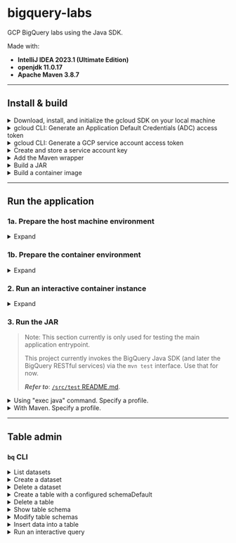 # bigquery-labs

GCP BigQuery labs using the Java SDK.

Made with:
- **IntelliJ IDEA 2023.1 (Ultimate Edition)**
- **openjdk 11.0.17**
- **Apache Maven 3.8.7**


---


## Install & build

<details>
<summary>Download, install, and initialize the gcloud SDK on your local machine</summary>

Refer to the <a href="https://cloud.google.com/sdk/docs/install#other_installation_options">`gcloud` CLI documentation</a> to complete this step.

Install the `gcloud` SDK to the user's home directory (e.g., `/Users/USERNAME/google-cloud-sdk`). 

When it's finished installing, add the `gcloud` executable to your system's `$PATH` and run the command:

```shell
gcloud init
```

</details>


<details>
<summary>gcloud CLI: Generate an Application Default Credentials (ADC) access token</summary>

If you're running the application locally, you can use the following command to generate an access token:

```shell
export GCP_ADC_ACCESS_TOKEN="$(gcloud auth application-default print-access-token)"
```

</details>


<details>
<summary>gcloud CLI: Generate a GCP service account access token</summary>

Run this command to generate an access token for a specific GCP service account:

```shell
export GCP_SA_ACCESS_TOKEN=$(gcloud auth print-access-token --impersonate-service-account='SA_EMAIL_ADDRESS')
```

**Replace the following**:
- `SA_EMAIL_ADDRESS`: the email address of the service account to impersonate.

Example:

```shell
export GCP_SA_ACCESS_TOKEN=$(gcloud auth print-access-token --impersonate-service-account='9644524330-compute@developer.gserviceaccount.com')
```

</details>


<details>
<summary>Create and store a service account key</summary>

This section refers to usage of a GCP service account key (.json) file stored on your local file system.

To map a local `gcloud` installation to a volume on a container instance running the application, include the `-v` parameter in the `docker run` command used to start a container instance, as described below. 

### macOS

Assuming the user's service account key file is stored in the same directory as their local `gcloud` installation:

`/Users/USERNAME/.config/gcloud`

```shell
export LOCAL_GCLOUD_AUTH_DIRECTORY=$HOME/.config/gcloud
```

and the target volume on the container instance is: 

`/root/.config/gcloud`

```shell
export CONTAINER_GCLOUD_AUTH_DIRECTORY=/root/.config/gcloud
```

the command to run the container instance would be:

```shell
docker run --rm -it \
      -e GCP_SA_KEY_PATH=$GCP_SA_KEY_PATH \
      -e GCP_ADC_ACCESS_TOKEN=$GCP_ADC_ACCESS_TOKEN \
      -e GCP_SA_ACCESS_TOKEN=$GCP_SA_ACCESS_TOKEN \
      -e GCP_DEFAULT_USER_PROJECT_ID=$GCP_DEFAULT_USER_PROJECT_ID \
      -e GCP_DEFAULT_USER_DATASET=$GCP_DEFAULT_USER_DATASET \
      -e GCP_DEFAULT_USER_TABLE=$GCP_DEFAULT_USER_TABLE \
      -e GCP_SA_PROJECT_ID=$GCP_SA_PROJECT_ID \
      -e GCP_SA_DATASET=$GCP_SA_DATASET \
      -e GCP_SA_TABLE=$GCP_SA_TABLE \
      -v ${LOCAL_GCLOUD_AUTH_DIRECTORY}:${CONTAINER_GCLOUD_AUTH_DIRECTORY} \
      -v ${LOCAL_MAVEN_REPOSITORY}:${CONTAINER_MAVEN_REPOSITORY} \
      bigquery-labs
```

**Replace the following** in the path to the `gcloud` directory:

- `USERNAME`: the current OS user's username

so that the path to the service account key file is correct, e.g.:

`/Users/squidmin/.config/gcloud/sa-private-key.json`

Read <a href="https://cloud.google.com/iam/docs/keys-create-delete#iam-service-account-keys-create-gcloud">here</a> for more information about creating service account keys.

</details>


<details>
<summary>Add the Maven wrapper</summary>

Ensure that Maven is already installed on the machine that will run the container.

In the root of this project, run the command:

```shell
mvn wrapper:wrapper
```

Read <a href="https://maven.apache.org/install.html">here</a> for more information about installing Maven.

</details>


<details>
<summary>Build a JAR</summary>

```shell
./mvnw clean package -P integration \
  -DGCP_SA_KEY_PATH=$GCP_SA_KEY_PATH \
  -DGCP_ADC_ACCESS_TOKEN=$GCP_ADC_ACCESS_TOKEN \
  -DGCP_SA_ACCESS_TOKEN=$GCP_SA_ACCESS_TOKEN \
  -DGCP_DEFAULT_USER_PROJECT_ID=$GCP_DEFAULT_USER_PROJECT_ID \
  -DGCP_DEFAULT_USER_DATASET=$GCP_DEFAULT_USER_DATASET \
  -DGCP_DEFAULT_USER_TABLE=$GCP_DEFAULT_USER_TABLE \
  -DGCP_SA_PROJECT_ID=$GCP_SA_PROJECT_ID \
  -DGCP_SA_DATASET=$GCP_SA_DATASET \
  -DGCP_SA_TABLE=$GCP_SA_TABLE
```

Or use `mvn clean install`:

```shell
./mvnw clean install -P integration \
  -DGCP_SA_KEY_PATH=$HOME/.config/gcloud \
  -DGCP_ADC_ACCESS_TOKEN="$(gcloud auth application-default print-access-token)" \
  -DGCP_SA_ACCESS_TOKEN=placeholder \
  -DGCP_DEFAULT_USER_PROJECT_ID=lofty-root-378503 \
  -DGCP_DEFAULT_USER_DATASET=test_dataset_integration \
  -DGCP_DEFAULT_USER_TABLE=test_table_integration \
  -DGCP_SA_PROJECT_ID=placeholder \
  -DGCP_SA_DATASET=placeholder \
  -DGCP_SA_TABLE=placeholder
```

</details>


<details>
<summary>Build a container image</summary>

```shell
docker build \
  --build-arg GCP_DEFAULT_USER_PROJECT_ID=$GCP_DEFAULT_USER_PROJECT_ID \
  -t bigquery-labs .
```

</details>


---


## Run the application


### 1a. Prepare the host machine environment

<details>
<summary>Expand</summary>

Until the main application entrypoint is developed, run the application's functionality via the `mvn test` interface.

Pass required environment variables on your local system to the VM options, as shown in the `createTableWithCustomSchema` example below:

```shell
./mvnw \
  -Dtest=BigQueryAdminClientIntegrationTest#createTableWithCustomSchema \
  test -P integration \
  -DGCP_SA_KEY_PATH=$GCP_SA_KEY_PATH \
  -DGCP_ADC_ACCESS_TOKEN=$GCP_ADC_ACCESS_TOKEN \
  -DGCP_DEFAULT_USER_PROJECT_ID=$GCP_DEFAULT_USER_PROJECT_ID \
  -DGCP_DEFAULT_USER_DATASET=$GCP_DEFAULT_USER_DATASET \
  -DGCP_DEFAULT_USER_TABLE=$GCP_DEFAULT_USER_TABLE \
  -Dschema="id:STRING,creation_timestamp:DATETIME,last_update_timestamp:DATETIME,column_a:STRING,column_b:BOOL"
```

</details>


### 1b. Prepare the container environment

<details>
<summary>Expand</summary>

### Environment variables

The `GCP_SA_KEY_PATH` environment variable is used to store the path to the user's GCP service account key file.
The user's service account key file is mapped to the `/root/.config/gcloud` directory on the container instance.

```shell
export GCP_SA_KEY_PATH=/root/.config/gcloud/sa-private-key.json
```

The `GCP_ADC_ACCESS_TOKEN` environment variable is used to store an OAuth2 access token for reaching BigQuery RESTful services _using Application Default Credentials_ (ADC).

```shell
export GCP_ADC_ACCESS_TOKEN=$(gcloud auth application-default print-access-token)
```

The `GCP_SA_ACCESS_TOKEN` environment variable is used to store an OAuth2 access token for reaching BigQuery RESTful services _as a specific service account_.

```shell
export GCP_SA_ACCESS_TOKEN=$(gcloud auth application-default print-access-token)
```

### Utility script (WIP)

The `run.sh` script at the root level of the project will set required environment variables automatically.

It accepts short and long arguments for each environment variable.

</details>


### 2. Run an interactive container instance

<details>
<summary>Expand</summary>

### `docker run`

```shell
docker run --rm -it \
  -e GCP_SA_KEY_PATH=$GCP_SA_KEY_PATH \
  -e GCP_ADC_ACCESS_TOKEN=$GCP_ADC_ACCESS_TOKEN \
  -e GCP_SA_ACCESS_TOKEN=$GCP_SA_ACCESS_TOKEN \
  -e GCP_DEFAULT_USER_PROJECT_ID=$GCP_DEFAULT_USER_PROJECT_ID \
  -e GCP_DEFAULT_USER_DATASET=$GCP_DEFAULT_USER_DATASET \
  -e GCP_DEFAULT_USER_TABLE=$GCP_DEFAULT_USER_TABLE \
  -e GCP_SA_PROJECT_ID=$GCP_SA_PROJECT_ID \
  -e GCP_SA_DATASET=$GCP_SA_DATASET \
  -e GCP_SA_TABLE=$GCP_SA_TABLE \
  -v ${LOCAL_GCLOUD_AUTH_DIRECTORY}:${CONTAINER_GCLOUD_AUTH_DIRECTORY} \
  -v ${LOCAL_MAVEN_REPOSITORY}:${CONTAINER_MAVEN_REPOSITORY} \
  bigquery-labs
```

---

### `./run.sh` utility script

```shell
./run.sh \
  -dpid $GCP_DEFAULT_USER_PROJECT_ID \
  -sakp $HOME/.config/gcloud/sa-private-key.json \
  -saat access_token_placeholder \
  -adcat $(gcloud auth application-default print-access-token)
```

Or use long arguments:

```shell
./run.sh \
  --GCP_DEFAULT_USER_PROJECT_ID $GCP_DEFAULT_USER_PROJECT_ID \
  --GCP_SA_KEY_PATH $HOME/.config/gcloud/sa-private-key.json \
  --GCP_SA_ACCESS_TOKEN access_token_placeholder \
  --GCP_ADC_ACCESS_TOKEN $(gcloud auth application-default print-access-token)
```

### `run.sh` options

<details>
<summary>Expand</summary>

`run.sh` implements the following options:

- `--default`: Start the application on the user's host system with default run environment settings.<br>

  <details>
  <summary>Example</summary>

  ```shell
  ./run.sh --default
  ```

  </details>

- `-ci`, `--container-instance`: Run a container instance pointing to the root directory of the application.

  <details>
  <summary>Example</summary>

  ```shell
  ./run.sh --container-instance
  ```

  </details>

- `-nci`, `--no-container-instance`: Build and run the application without starting a container instance.

  <details>
  <summary>Example</summary>

  ```shell
  ./run.sh -nci
  ```

  </details>

- `-i SA_EMAIL_ADDRESS`, `--impersonate SA_EMAIL_ADDRESS`: Impersonate a GCP service account.

  Replace `SA_EMAIL_ADDRESS` with the email address of the service account to impersonate.

  <details>
  <summary>Example</summary>

  ```shell
  ./run.sh --default -ci --impersonate-service-account SA_EMAIL_ADDRESS
  ```

  **Replace the following**:
  - `SA_EMAIL_ADDRESS`: the impersonated service account's email address.

  </details>

</details>


### Other examples

<details>
<summary>Build JAR, build image, & start an interactive container instance with default run environment settings</summary>

```shell
./run.sh --default --container-instance
```

```shell
./run.sh --default -ci
```

</details>


<details>
<summary>Build and run JAR with default run environment settings</summary>

```shell
./run.sh --default
```

```shell
./run.sh --default --no-container-instance
```

```shell
./run.sh --default -nci
```

</details>


</details>


### 3. Run the JAR

> Note: This section currently is only used for testing the main application entrypoint.
>
> This project currently invokes the BigQuery Java SDK (and later the BigQuery RESTful services) via the `mvn test` interface. Use that for now.
> 
> _**Refer to**_: <a href="https://github.com/squidmin/bigquery-labs/blob/main/src/test/README.md">`/src/test` README.md</a>.

<details>
<summary>Using "exec java" command. Specify a profile.</summary>

```shell
exec java -jar \
  -Dspring.profiles.active=$PROFILE \
  -DGCP_SA_KEY_PATH=$GCP_SA_KEY_PATH \
  -DGCP_ADC_ACCESS_TOKEN=$GCP_ADC_ACCESS_TOKEN \
  -DGCP_SA_ACCESS_TOKEN=$GCP_SA_ACCESS_TOKEN \
  -DGCP_DEFAULT_USER_PROJECT_ID=$GCP_DEFAULT_USER_PROJECT_ID \
  -DGCP_DEFAULT_USER_DATASET="test_dataset_integration" \
  -DGCP_DEFAULT_USER_TABLE="test_table_integration_custom" \
  ./target/bigquery-labs-0.0.1-SNAPSHOT.jar
```

</details>


<details>
<summary>With Maven. Specify a profile.</summary>

```shell
mvn spring-boot:run \
  -Dspring-boot.run.profiles=$PROFILE \
  -DGCP_SA_KEY_PATH=$GCP_SA_KEY_PATH \
  -DGCP_ADC_ACCESS_TOKEN=$GCP_ADC_ACCESS_TOKEN \
  -DGCP_SA_ACCESS_TOKEN=$GCP_SA_ACCESS_TOKEN \
  -DGCP_DEFAULT_USER_PROJECT_ID=$GCP_DEFAULT_USER_PROJECT_ID \
  -DGCP_DEFAULT_USER_DATASET="test_dataset_integration" \
  -DGCP_DEFAULT_USER_TABLE="test_table_integration_custom"
```

</details>


---


## Table admin

### `bq` CLI

<details>
<summary>List datasets</summary>

```shell
bq ls --filter labels.key:value \
  --max_results INTEGER \
  --format=prettyjson \
  --project_id PROJECT_ID
```

**Replace the following**:
- `key:value`: a label key and value, if applicable.
- `INTEGER`: an integer representing the number of datasets to list.
- `PROJECT_ID`: the name of the GCP project containing the datasets to list.

**Examples**:

```shell
bq ls --format=pretty
```

</details>


<details>
<summary>Create a dataset</summary>

Refer to the <a href="https://cloud.google.com/bigquery/docs/datasets#create-dataset">GCP documentation for creating datasets</a>.

**Examples**:

```shell
bq --location=us mk \
  --dataset \
  --default_partition_expiration=3600 \
  --default_table_expiration=3600 \
  --description="An example." \
  --label=test_label_1:test_value_1 \
  --label=test_label_2:test_value_2 \
  --max_time_travel_hours=168 \
  --storage_billing_model=LOGICAL \
  ${GCP_DEFAULT_USER_PROJECT_ID}:${GCP_DEFAULT_USER_DATASET}
```

The Cloud Key Management Service (KMS) key parameter (`KMS_KEY_NAME`) can be specified.
This parameter is used to pass the name of the default Cloud Key Management Service key used to protect newly created tables in this dataset.
You cannot create a Google-encrypted table in a dataset with this parameter set.

```shell
bq --location=us mk \
  --dataset \
  --default_kms_key=KMS_KEY_NAME \
  ... \
  ${GCP_DEFAULT_USER_PROJECT_ID}:${GCP_DEFAULT_USER_DATASET}
```

</details>


<details>
<summary>Delete a dataset</summary>

Refer to the <a href="https://cloud.google.com/bigquery/docs/managing-datasets#delete_a_dataset">GCP documentation for deleting a dataset</a>.

#### Examples:

Remove all tables in the dataset (`-r` flag):

```shell
bq rm -r -f -d ${GCP_DEFAULT_USER_PROJECT_ID}:${GCP_DEFAULT_USER_DATASET}
```

</details>


<details>
<summary>Create a table with a configured schemaDefault</summary>

**Create an empty table with an inline schemaDefault definition**

```shell
bq mk --table PROJECT_ID:DATASET.TABLE SCHEMA
```

**Replace the following**:
- `PROJECT_ID`: the name of the GCP project to target.
- `DATASET`: the name of the BigQuery dataset to target.
- `TABLE`: the name of the BigQuery table to target.
- `SCHEMA`: an inline schema definition.

Example:

```shell
bq mk --table \
  ${GCP_DEFAULT_USER_PROJECT_ID}:${GCP_DEFAULT_USER_DATASET}.test_table_name_lofty \
  id:STRING,creation_timestamp:DATETIME,last_update_timestamp:DATETIME,column_a:STRING,column_b:STRING
```

### Specify the schemaDefault in a JSON schemaDefault file

For an example JSON schemaDefault file, refer to: `/schemaDefault/example.json`.

**Create an empty table**

```shell
bq mk --table \
  PROJECT_ID:DATASET.TABLE \
  ./path/to/schema/file.json
```

Example:

```shell
bq mk --table \
  ${GCP_DEFAULT_USER_PROJECT_ID}:${GCP_DEFAULT_USER_DATASET}.test_table_name_lofty \
  ./schema/example.json
```

**Create a table with CSV data**

```shell
bq --location=location load \
  --source_format=format \
  PROJECT_ID:DATASET.TABLE \
  ./path/to/data/file.csv \
  ./path/to/schema/file.json
```

Example:

```shell
bq --location=us load \
  --source_format=CSV \
  ${GCP_DEFAULT_USER_PROJECT_ID}:${GCP_DEFAULT_USER_DATASET}.test_table_name_lofty \
  ./csv/example.csv \
  ./schema/example.json
```

Refer to the BigQuery documentation: <a href="https://cloud.google.com/bigquery/docs/loading-data-cloud-storage-csv#details_of_loading_csv_data">Details of loading CSV data</a>.

</details>


<details>
<summary>Delete a table</summary>

```shell
bq rm --table ${GCP_DEFAULT_USER_PROJECT_ID}:${GCP_DEFAULT_USER_DATASET}.test_table_name_lofty
```

</details>


<details>
<summary>Show table schema</summary>

Example:

```shell
bq show \
  --schema \
  --format=prettyjson \
  ${GCP_DEFAULT_USER_PROJECT_ID}:${GCP_DEFAULT_USER_DATASET}.test_table_name_lofty
```

The table schema can be written to a file:

```shell
bq show \
  --schema \
  --format=prettyjson \
  ${GCP_DEFAULT_USER_PROJECT_ID}:${GCP_DEFAULT_USER_DATASET}.test_table_name_lofty \ > ./schema/example_show-write.json
```

</details>


<details>
<summary>Modify table schemas</summary>

```shell
bq update \
  ${GCP_DEFAULT_USER_PROJECT_ID}:${GCP_DEFAULT_USER_DATASET}.test_table_name_lofty \
  ./schema/example_update.json
```

Refer to the <a href="https://cloud.google.com/bigquery/docs/managing-table-schemas">GCP documentation on modifying table schemas.</a>.

</details>


<details>
<summary>Insert data into a table</summary>

**Examples**:

Insert for known values:

```shell
bq insert ${GCP_DEFAULT_USER_PROJECT_ID}:${GCP_DEFAULT_USER_DATASET}.test_table_name_lofty ./json/example.json
```

Specify a template suffix (`--template_suffix` or `-x`):

```shell
bq insert --ignore_unknown_values \
  --template_suffix=_insert \
  ${GCP_DEFAULT_USER_PROJECT_ID}:${GCP_DEFAULT_USER_DATASET}.test_table_name_lofty \
  ./json/example.json
```

Refer to the <a href="">`bq insert` documentation</a>.

</details>


<details>
<summary>Run an interactive query</summary>

```shell
bq query \
  --use_legacy_sql=false \
  'query_string'
```

Example:

```shell
bq query \
  --use_legacy_sql=false \
  'SELECT
    id, column_b
  FROM
    `lofty-root-378503.test_dataset_name_lofty.test_table_name_lofty`
  LIMIT
    3;'
```

</details>
